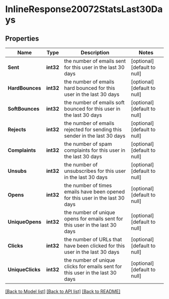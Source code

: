 # InlineResponse20072StatsLast30Days

## Properties
Name | Type | Description | Notes
------------ | ------------- | ------------- | -------------
**Sent** | **int32** | the number of emails sent for this user in the last 30 days | [optional] [default to null]
**HardBounces** | **int32** | the number of emails hard bounced for this user in the last 30 days | [optional] [default to null]
**SoftBounces** | **int32** | the number of emails soft bounced for this user in the last 30 days | [optional] [default to null]
**Rejects** | **int32** | the number of emails rejected for sending this sender in the last 30 days | [optional] [default to null]
**Complaints** | **int32** | the number of spam complaints for this user in the last 30 days | [optional] [default to null]
**Unsubs** | **int32** | the number of unsubscribes for this user in the last 30 days | [optional] [default to null]
**Opens** | **int32** | the number of times emails have been opened for this user in the last 30 days | [optional] [default to null]
**UniqueOpens** | **int32** | the number of unique opens for emails sent for this user in the last 30 days | [optional] [default to null]
**Clicks** | **int32** | the number of URLs that have been clicked for this user in the last 30 days | [optional] [default to null]
**UniqueClicks** | **int32** | the number of unique clicks for emails sent for this user in the last 30 days | [optional] [default to null]

[[Back to Model list]](../README.md#documentation-for-models) [[Back to API list]](../README.md#documentation-for-api-endpoints) [[Back to README]](../README.md)

